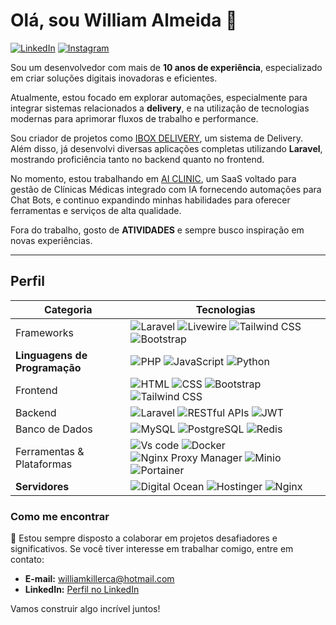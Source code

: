 # Olá, sou William Almeida 👋

[![LinkedIn](https://img.shields.io/badge/LinkedIn-blue?style=flat&logo=linkedin&labelColor=blue)](https://www.linkedin.com/in/williamconceicaoalmeida)
[![Instagram](https://img.shields.io/badge/Instagram-red)](https://www.instagram.com/william.almeida.8)

Sou um desenvolvedor com mais de **10 anos de experiência**, especializado em criar soluções digitais inovadoras e eficientes.  

Atualmente, estou focado em explorar automações, especialmente para integrar sistemas relacionados a **delivery**, e na utilização de tecnologias modernas para aprimorar fluxos de trabalho e performance.

Sou criador de projetos como [IBOX DELIVERY](https://ibox.delivery), um sistema de Delivery. Além disso, já desenvolvi diversas aplicações completas utilizando **Laravel**, mostrando proficiência tanto no backend quanto no frontend.  

No momento, estou trabalhando em [AI CLINIC](https://agendaclinic.com), um SaaS voltado para gestão de Clínicas Médicas integrado com IA fornecendo automações para Chat Bots, e continuo expandindo minhas habilidades para oferecer ferramentas e serviços de alta qualidade.

Fora do trabalho, gosto de **ATIVIDADES** e sempre busco inspiração em novas experiências.

----
## Perfil

| **Categoria**          | **Tecnologias**                                                                                                                                                    |
|-----------------------|--------------------------------------------------------------------------------------------------------------------------------------------------------------------|
| Frameworks            |  ![Laravel](https://img.shields.io/badge/Laravel-red?logo=laravel&logoColor=red&labelColor=white) ![Livewire](https://img.shields.io/badge/Livewire-%23ec4899?logo=livewire&logoColor=%23ec4899&labelColor=white) ![Tailwind CSS](https://img.shields.io/badge/Tailwind_CSS-lightblue) ![Bootstrap](https://img.shields.io/badge/Bootstrap-purple)                                                 |
| **Linguagens de Programação** | ![PHP](https://img.shields.io/badge/PHP-indigo) ![JavaScript](https://img.shields.io/badge/JavaScript-yellow) ![Python](https://img.shields.io/badge/Python-blue)           |
| Frontend              | ![HTML](https://img.shields.io/badge/HTML-red) ![CSS](https://img.shields.io/badge/CSS-blue) ![Bootstrap](https://img.shields.io/badge/Bootstrap-purple) ![Tailwind CSS](https://img.shields.io/badge/Tailwind_CSS-lightblue) |
| Backend               | ![Laravel](https://img.shields.io/badge/Laravel-orange) ![RESTful APIs](https://img.shields.io/badge/RESTful_APIs-maroon) ![JWT](https://img.shields.io/badge/JWT-red)            |
| Banco de Dados        | ![MySQL](https://img.shields.io/badge/MySQL-navy) ![PostgreSQL](https://img.shields.io/badge/PostgreSQL-lightblue) ![Redis](https://img.shields.io/badge/Redis-red)                                                   |
| Ferramentas & Plataformas |  ![Vs code](https://img.shields.io/badge/Vs_Code-blue) ![Docker](https://img.shields.io/badge/Docker-blue) ![Nginx Proxy Manager](https://img.shields.io/badge/Nginx_Proxy_Manager-green) ![Minio](https://img.shields.io/badge/Minio-lightgray) ![Portainer](https://img.shields.io/badge/Portainer-lightblue)                                                                                                              |
| **Servidores**            | ![Digital Ocean](https://img.shields.io/badge/Digital_Ocean-blue)  ![Hostinger](https://img.shields.io/badge/Hostinger-sky)  ![Nginx](https://img.shields.io/badge/Nginx-darkgreen)                                                |

### Como me encontrar  
🚀 Estou sempre disposto a colaborar em projetos desafiadores e significativos. Se você tiver interesse em trabalhar comigo, entre em contato:  
- **E-mail:** williamkillerca@hotmail.com  
- **LinkedIn:** [Perfil no LinkedIn](https://www.linkedin.com/in/williamconceicaoalmeida)  
<!-- - **Portfólio:** [Seu Site](https://URL_DO_SEU_SITE)  -->

Vamos construir algo incrível juntos!
